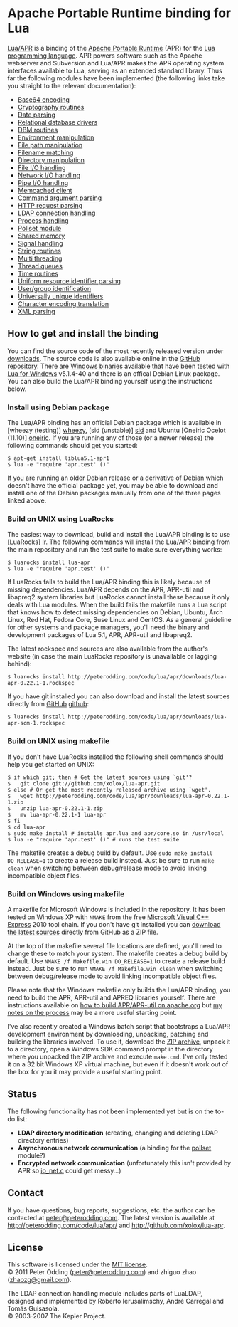 # Apache Portable Runtime binding for Lua

[Lua/APR][homepage] is a binding of the [Apache Portable Runtime][wp_apr] (APR) for the [Lua programming language][wp_lua]. APR powers software such as the Apache webserver and Subversion and Lua/APR makes the APR operating system interfaces available to Lua, serving as an extended standard library. Thus far the following modules have been implemented (the following links take you straight to the relevant documentation):

[homepage]: http://peterodding.com/code/lua/apr/
[wp_apr]: http://en.wikipedia.org/wiki/Apache_Portable_Runtime
[wp_lua]: http://en.wikipedia.org/wiki/Lua_(programming_language)

 * [Base64 encoding](http://peterodding.com/code/lua/apr/docs/#base64_encoding)
 * [Cryptography routines](http://peterodding.com/code/lua/apr/docs/#cryptography_routines)
 * [Date parsing](http://peterodding.com/code/lua/apr/docs/#date_parsing)
 * [Relational database drivers](http://peterodding.com/code/lua/apr/docs/#relational_database_drivers)
 * [DBM routines](http://peterodding.com/code/lua/apr/docs/#dbm_routines)
 * [Environment manipulation](http://peterodding.com/code/lua/apr/docs/#environment_manipulation)
 * [File path manipulation](http://peterodding.com/code/lua/apr/docs/#file_path_manipulation)
 * [Filename matching](http://peterodding.com/code/lua/apr/docs/#filename_matching)
 * [Directory manipulation](http://peterodding.com/code/lua/apr/docs/#directory_manipulation)
 * [File I/O handling](http://peterodding.com/code/lua/apr/docs/#file_i_o_handling)
 * [Network I/O handling](http://peterodding.com/code/lua/apr/docs/#network_i_o_handling)
 * [Pipe I/O handling](http://peterodding.com/code/lua/apr/docs/#pipe_i_o_handling)
 * [Memcached client](http://peterodding.com/code/lua/apr/docs/#memcached_client)
 * [Command argument parsing](http://peterodding.com/code/lua/apr/docs/#command_argument_parsing)
 * [HTTP request parsing](http://peterodding.com/code/lua/apr/docs/#http_request_parsing)
 * [LDAP connection handling](http://peterodding.com/code/lua/apr/docs/#ldap_connection_handling)
 * [Process handling](http://peterodding.com/code/lua/apr/docs/#process_handling)
 * [Pollset module](http://peterodding.com/code/lua/apr/docs/#pollset)
 * [Shared memory](http://peterodding.com/code/lua/apr/docs/#shared_memory)
 * [Signal handling](http://peterodding.com/code/lua/apr/docs/#signal_handling)
 * [String routines](http://peterodding.com/code/lua/apr/docs/#string_routines)
 * [Multi threading](http://peterodding.com/code/lua/apr/docs/#multi_threading)
 * [Thread queues](http://peterodding.com/code/lua/apr/docs/#thread_queues)
 * [Time routines](http://peterodding.com/code/lua/apr/docs/#time_routines)
 * [Uniform resource identifier parsing](http://peterodding.com/code/lua/apr/docs/#uniform_resource_identifier_parsing)
 * [User/group identification](http://peterodding.com/code/lua/apr/docs/#user_group_identification)
 * [Universally unique identifiers](http://peterodding.com/code/lua/apr/docs/#universally_unique_identifiers)
 * [Character encoding translation](http://peterodding.com/code/lua/apr/docs/#character_encoding_translation)
 * [XML parsing](http://peterodding.com/code/lua/apr/docs/#xml_parsing)

## How to get and install the binding

You can find the source code of the most recently released version under [downloads][srcdl]. The source code is also available online in the [GitHub repository][github]. There are [Windows binaries][winbin] available that have been tested with [Lua for Windows][lfw] v5.1.4-40 and there is an offical Debian Linux package. You can also build the Lua/APR binding yourself using the instructions below.

[srcdl]: http://peterodding.com/code/lua/apr/downloads
[github]: http://github.com/xolox/lua-apr
[winbin]: http://peterodding.com/code/lua/apr/downloads/lua-apr-0.20-win32.zip
[lfw]: http://code.google.com/p/luaforwindows/

### Install using Debian package

The Lua/APR binding has an official Debian package which is available in [wheezy (testing)] [wheezy], [sid (unstable)] [sid] and Ubuntu [Oneiric Ocelot (11.10)] [oneiric]. If you are running any of those (or a newer release) the following commands should get you started:

    $ apt-get install liblua5.1-apr1
    $ lua -e "require 'apr.test' ()"

If you are running an older Debian release or a derivative of Debian which doesn't have the official package yet, you may be able to download and install one of the Debian packages manually from one of the three pages linked above.

[wheezy]: http://packages.debian.org/source/wheezy/lua-apr
[sid]: http://packages.debian.org/source/sid/lua-apr
[oneiric]: http://packages.ubuntu.com/source/oneiric/lua-apr

### Build on UNIX using LuaRocks

The easiest way to download, build and install the Lua/APR binding is to use [LuaRocks] [lr]. The following commands will install the Lua/APR binding from the main repository and run the test suite to make sure everything works:

    $ luarocks install lua-apr
    $ lua -e "require 'apr.test' ()"

If LuaRocks fails to build the Lua/APR binding this is likely because of missing dependencies. Lua/APR depends on the APR, APR-util and libapreq2 system libraries but LuaRocks cannot install these because it only deals with Lua modules. When the build fails the makefile runs a Lua script that knows how to detect missing dependencies on Debian, Ubuntu, Arch Linux, Red Hat, Fedora Core, Suse Linux and CentOS. As a general guideline for other systems and package managers, you'll need the binary and development packages of Lua 5.1, APR, APR-util and libapreq2.

The latest rockspec and sources are also available from the author's website (in case the main LuaRocks repository is unavailable or lagging behind):

    $ luarocks install http://peterodding.com/code/lua/apr/downloads/lua-apr-0.22.1-1.rockspec

If you have git installed you can also download and install the latest sources directly from [GitHub] [github]:

    $ luarocks install http://peterodding.com/code/lua/apr/downloads/lua-apr-scm-1.rockspec

[lr]: http://luarocks.org/

### Build on UNIX using makefile

If you don't have LuaRocks installed the following shell commands should help you get started on UNIX:

    $ if which git; then # Get the latest sources using `git'?
    $   git clone git://github.com/xolox/lua-apr.git
    $ else # Or get the most recently released archive using `wget'.
    $   wget http://peterodding.com/code/lua/apr/downloads/lua-apr-0.22.1-1.zip
    $   unzip lua-apr-0.22.1-1.zip
    $   mv lua-apr-0.22.1-1 lua-apr
    $ fi
    $ cd lua-apr
    $ sudo make install # installs apr.lua and apr/core.so in /usr/local
    $ lua -e "require 'apr.test' ()" # runs the test suite

The makefile creates a debug build by default. Use `sudo make install DO_RELEASE=1` to create a release build instead. Just be sure to run `make clean` when switching between debug/release mode to avoid linking incompatible object files.

### Build on Windows using makefile

A makefile for Microsoft Windows is included in the repository. It has been tested on Windows XP with `NMAKE` from the free [Microsoft Visual C++ Express][msvc] 2010 tool chain. If you don't have git installed you can [download the latest sources][autozip] directly from GitHub as a ZIP file.

At the top of the makefile several file locations are defined, you'll need to change these to match your system. The makefile creates a debug build by default. Use `NMAKE /f Makefile.win DO_RELEASE=1` to create a release build instead. Just be sure to run `NMAKE /f Makefile.win clean` when switching between debug/release mode to avoid linking incompatible object files.

Please note that the Windows makefile only builds the Lua/APR binding, you need to build the APR, APR-util and APREQ libraries yourself. There are instructions available on [how to build APR/APR-util on apache.org][apr_build] but [my notes on the process][notes] may be a more useful starting point.

I've also recently created a Windows batch script that bootstraps a Lua/APR development environment by downloading, unpacking, patching and building the libraries involved. To use it, download the [ZIP archive][bootstrap_zip], unpack it to a directory, open a Windows SDK command prompt in the directory where you unpacked the ZIP archive and execute `make.cmd`. I've only tested it on a 32 bit Windows XP virtual machine, but even if it doesn't work out of the box for you it may provide a useful starting point.

[msvc]: http://www.microsoft.com/express/Downloads/#2010-Visual-CPP
[autozip]: http://github.com/xolox/lua-apr/zipball/master
[apr_build]: http://apr.apache.org/compiling_win32.html
[notes]: https://github.com/xolox/lua-apr/blob/master/NOTES.md#readme
[bootstrap_zip]: http://peterodding.com/code/lua/apr/downloads/win32-bootstrap.zip

## Status

The following functionality has not been implemented yet but is on the to-do list:

 * **LDAP directory modification** (creating, changing and deleting LDAP directory entries)
 * **Asynchronous network communication** (a binding for the [pollset][pollset] module?)
 * **Encrypted network communication** (unfortunately this isn't provided by APR so [io_net.c][io_net] could get messy…)

[pollset]: http://apr.apache.org/docs/apr/trunk/group__apr__poll.html
[io_net]: https://github.com/xolox/lua-apr/blob/master/src/io_net.c

## Contact

If you have questions, bug reports, suggestions, etc. the author can be contacted at <peter@peterodding.com>. The latest version is available at <http://peterodding.com/code/lua/apr/> and <http://github.com/xolox/lua-apr>.

## License

This software is licensed under the [MIT license](http://en.wikipedia.org/wiki/MIT_License).  
© 2011 Peter Odding (<peter@peterodding.com>) and zhiguo zhao (<zhaozg@gmail.com>).

The LDAP connection handling module includes parts of LuaLDAP, designed and implemented by Roberto Ierusalimschy, André Carregal and Tomás Guisasola.  
© 2003-2007 The Kepler Project.
